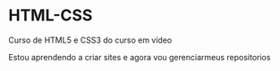 # HTML-CSS
 Curso de HTML5 e CSS3 do curso em vídeo

 Estou aprendendo a criar sites e agora vou gerenciarmeus repositorios
